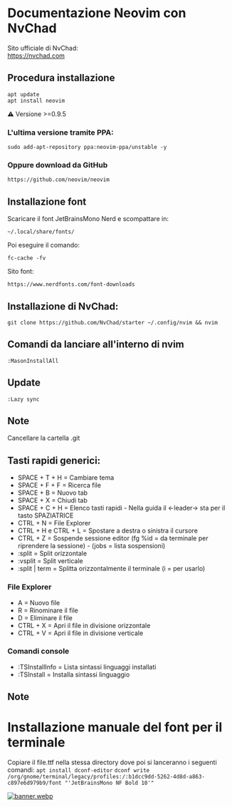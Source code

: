 # Documentazione Neovim con NvChad
Sito ufficiale di NvChad:  
https://nvchad.com

## Procedura installazione
```
apt update
apt install neovim
```
:warning: Versione >=0.9.5
### L'ultima versione tramite PPA:
```
sudo add-apt-repository ppa:neovim-ppa/unstable -y
```
### Oppure download da GitHub
```
https://github.com/neovim/neovim
```
## Installazione font
Scaricare il font JetBrainsMono Nerd e scompattare in:
```
~/.local/share/fonts/
```
Poi eseguire il comando:
```
fc-cache -fv
```
Sito font:
```
https://www.nerdfonts.com/font-downloads
```
## Installazione di NvChad:
```
git clone https://github.com/NvChad/starter ~/.config/nvim && nvim
```
## Comandi da lanciare all'interno di nvim
```
:MasonInstallAll
```

## Update
```
:Lazy sync
```

## Note
Cancellare la cartella .git

## Tasti rapidi generici:

- SPACE + T + H = Cambiare tema
- SPACE + F + F = Ricerca file
- SPACE + B = Nuovo tab
- SPACE + X = Chiudi tab
- SPACE + C + H = Elenco tasti rapidi - Nella guida il <-leader-> sta per il tasto SPAZIATRICE
- CTRL + N = File Explorer
- CTRL + H e CTRL + L = Spostare a destra o sinistra il cursore
- CTRL + Z = Sospende sessione editor (fg %id = da terminale per riprendere la sessione) - (jobs = lista sospensioni)
- :split = Split orizzontale
- :vsplit = Split verticale
- :split | term = Splitta orizzontalmente il terminale (i = per usarlo)
### File Explorer
- A = Nuovo file
- R = Rinominare il file
- D = Eliminare il file
- CTRL + X = Apri il file in divisione orizzontale
- CTRL + V = Apri il file in divisione verticale
### Comandi console
- :TSInstallInfo = Lista sintassi linguaggi installati
- :TSInstall = Installa sintassi linguaggio

## Note
# Installazione manuale del font per il terminale
Copiare il file.ttf nella stessa directory dove poi si lanceranno i seguenti comandi:
`apt install dconf-editor`
`dconf write /org/gnome/terminal/legacy/profiles:/:b1dcc9dd-5262-4d8d-a863-c897e6d979b9/font "'JetBrainsMono NF Bold 10'"`


[![banner.webp](https://i.postimg.cc/tJR88Byp/banner.webp)](https://postimg.cc/7GcB2MfW)
